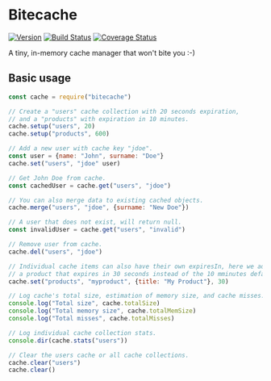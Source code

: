 # Bitecache

[![Version](https://img.shields.io/npm/v/bitecache.svg)](https://npmjs.com/package/bitecache)
[![Build Status](https://img.shields.io/travis/igoramadas/bitecache.svg)](https://travis-ci.org/igoramadas/bitecache)
[![Coverage Status](https://img.shields.io/coveralls/github/igoramadas/bitecache.svg)](https://coveralls.io/github/igoramadas/bitecache?branch=master)

A tiny, in-memory cache manager that won't bite you :-)


## Basic usage

```javascript
const cache = require("bitecache")

// Create a "users" cache collection with 20 seconds expiration,
// and a "products" with expiration in 10 minutes.
cache.setup("users", 20)
cache.setup("products", 600)

// Add a new user with cache key "jdoe".
const user = {name: "John", surname: "Doe"}
cache.set("users", "jdoe" user)

// Get John Doe from cache.
const cachedUser = cache.get("users", "jdoe")

// You can also merge data to existing cached objects.
cache.merge("users", "jdoe", {surname: "New Doe"})

// A user that does not exist, will return null.
const invalidUser = cache.get("users", "invalid")

// Remove user from cache.
cache.del("users", "jdoe")

// Individual cache items can also have their own expiresIn, here we add
// a product that expires in 30 seconds instead of the 10 mminutes default.
cache.set("products", "myproduct", {title: "My Product"}, 30)

// Log cache's total size, estimation of memory size, and cache misses.
console.log("Total size", cache.totalSize)
console.log("Total memory size", cache.totalMemSize)
console.log("Total misses", cache.totalMisses)

// Log individual cache collection stats.
console.dir(cache.stats("users"))

// Clear the users cache or all cache collections.
cache.clear("users")
cache.clear()

```
